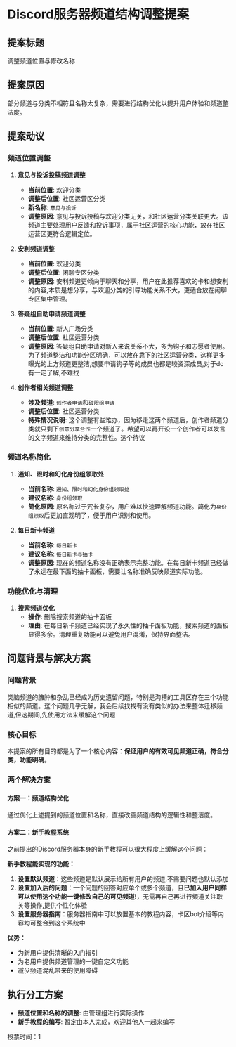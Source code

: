 # Discord服务器频道结构调整提案

## 提案标题
调整频道位置与修改名称

## 提案原因
部分频道与分类不相符且名称太复杂，需要进行结构优化以提升用户体验和频道整洁度。

## 提案动议

### 频道位置调整

1. **意见与投诉投稿频道调整**
   - **当前位置**: 欢迎分类
   - **调整后位置**: 社区运营区分类
   - **新名称**: `意见与投诉`
   - **调整原因**: 意见与投诉投稿与欢迎分类无关，和社区运营分类关联更大。该频道主要处理用户反馈和投诉事项，属于社区运营的核心功能，放在社区运营区更符合逻辑定位。

2. **安利频道调整**
   - **当前位置**: 欢迎分类
   - **调整后位置**: 闲聊专区分类
   - **调整原因**: 安利频道更倾向于聊天和分享，用户在此推荐喜欢的卡和想安利的内容,本质是想分享，与欢迎分类的引导功能关系不大，更适合放在闲聊专区集中管理。

3. **答疑组自助申请频道调整**
   - **当前位置**: 新人广场分类
   - **调整后位置**: 社区运营分类
   - **调整原因**: 答疑组自助申请对新人来说关系不大，多为钩子和志愿者使用。为了频道整洁和功能分区明确，可以放在靠下的社区运营分类，这样更多曝光的上方频道更整洁,想要申请钩子等的成员也都是较资深成员,对于dc有一定了解,不难找

4. **创作者相关频道调整**
   - **涉及频道**: `创作者申请`和`破限组申请`
   - **调整后位置**: 社区运营分类
   - **特殊情况说明**: 这个调整有些难办，因为移走这两个频道后，创作者频道分类就只剩下`创意分享合作`一个频道了。希望可以再开设一个创作者可以发言的文字频道来维持分类的完整性。这个待议

### 频道名称简化

1. **通知、限时和幻化身份组领取处**
   - **当前名称**: `通知、限时和幻化身份组领取处`
   - **建议名称**: `身份组领取`
   - **简化原因**: 原名称过于冗长复杂，用户难以快速理解频道功能。简化为`身份组领取`后更加直观明了，便于用户识别和使用。

2. **每日新卡频道**
   - **当前名称**: `每日新卡`
   - **建议名称**: `每日新卡与抽卡`
   - **调整原因**: 现在的频道名称没有正确表示完整功能。在每日新卡频道已经做了永远在最下面的抽卡面板，需要让名称准确反映频道实际功能。

### 功能优化与清理

1. **搜索频道优化**
   - **操作**: 删除搜索频道的抽卡面板
   - **理由**: 在每日新卡频道已经实现了永久性的抽卡面板功能，搜索频道的面板显得多余。清理重复功能可以避免用户混淆，保持界面整洁。

## 问题背景与解决方案

### 问题背景
类脑频道的臃肿和杂乱已经成为历史遗留问题，特别是沟槽的工具区存在三个功能相似的频道。这个问题几乎无解，我会后续找找有没有类似的办法来整体迁移频道,但这期间,先使用方法来缓解这个问题

### 核心目标
本提案的所有目的都是为了一个核心内容：**保证用户的有效可见频道正确，符合分类，功能明确**。

### 两个解决方案

#### 方案一：频道结构优化
通过优化上述提到的频道位置和名称，直接改善频道结构的逻辑性和整洁度。

#### 方案二：新手教程系统
之前提出的Discord服务器本身的新手教程可以很大程度上缓解这个问题：

**新手教程能实现的功能：**
1. **设置默认频道**：这些频道是默认展示给所有用户的频道,不需要问题也默认添加
2. **设置加入后的问题**：一个问题的回答对应单个或多个频道，且**已加入用户同样可以使用这个功能一键修改自己的可见频道!**，无需再自己再进行频道关注取关等操作,提供个性化体验
3. **设置服务器指南**：服务器指南中可以放置基本的教程内容，卡区bot介绍等内容均可整合到这个系统中

**优势：**
- 为新用户提供清晰的入门指引
- 为老用户提供频道管理的一键自定义功能
- 减少频道混乱带来的使用障碍

## 执行分工方案

- **频道位置和名称的调整**: 由管理组进行实际操作
- **新手教程的编写**: 暂定由本人完成，欢迎其他人一起来编写

投票时间：1
